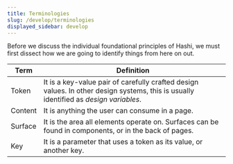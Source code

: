 ```yaml
---
title: Terminologies
slug: /develop/terminologies
displayed_sidebar: develop
---
```

Before we discuss the individual foundational principles of Hashi, we must first dissect how we are going to identify things from here on out.

| Term    | Definition                                                                                                                            |
|---------|---------------------------------------------------------------------------------------------------------------------------------------|
| Token   | It is a key-value pair of carefully crafted design values. In other design systems, this is usually identified as *design variables*. |
| Content | It is anything the user can consume in a page.                                                                                        |
| Surface | It is the area all elements operate on. Surfaces can be found in components, or in the back of pages.                                 |
| Key     | It is a parameter that uses a token as its value, or another key.                                                                     |